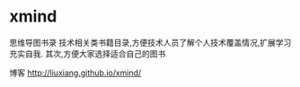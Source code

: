 # xmind
思维导图书录
技术相关类书籍目录,方便技术人员了解个人技术覆盖情况,扩展学习充实自我.
其次,方便大家选择适合自己的图书

博客 http://liuxiang.github.io/xmind/
